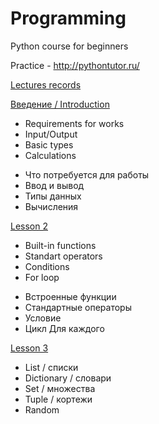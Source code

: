 # Programming
Python course for beginners

Practice - http://pythontutor.ru/

[Lectures records](https://disk.yandex.ru/d/-Ks8dCs_sTsGkw)

<p><a href="https://colab.research.google.com/drive/1Y_rmBpWFvF7QCRzSm3tCkDBklJnFOfIw?usp=sharing" target="_blank" rel="nofollow">Введение / Introduction</a><br></p>
<ul>
	<li>Requirements for works<br></li>
	<li>Input/Output</li>
	<li>Basic types</li>
	<li>Calculations</li>
</ul>
<ul>
	<li>Что потребуется для работы<br></li>
	<li>Ввод и вывод</li>
	<li>Типы данных</li>
	<li>Вычисления</li>
</ul>
<p> <a href="https://colab.research.google.com/drive/17IuUuDU9gZDylEiPJcddcIChWK1dstyT?usp=sharing" target="_blank" rel="nofollow">Lesson 2</a> <br></p>
<ul>
	<li>Built-in functions<br></li>
	<li>Standart operators</li>
	<li>Conditions</li>
	<li>For loop</li>
</ul>
<ul>
	<li>Встроенные функции<br></li>
	<li>Стандартные операторы</li>
	<li>Условие</li>
	<li>Цикл Для каждого</li>
</ul>
<p> <a href="https://colab.research.google.com/drive/1I845i65UkhTl6nHz7xcpQQ1EUgDtZ8uq?usp=sharing" target="_blank" rel="nofollow">Lesson 3</a> </p>
<ul>
	<li>​List / списки</li>
	<li>Dictionary / словари</li>
	<li>Set / множества</li>
	<li>Tuple / кортежи</li>
	<li>Random</li>
</ul>
